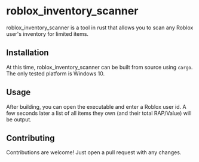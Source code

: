 # roblox_inventory_scanner

roblox_inventory_scanner is a tool in rust that allows you to scan any Roblox user's inventory for limited items.

## Installation

At this time, roblox_inventory_scanner can be built from source using ``cargo``. The only tested platform is Windows 10.

## Usage

After building, you can open the executable and enter a Roblox user id. A few seconds later a list of all items they own (and their total RAP/Value) will be output.

## Contributing
Contributions are welcome! Just open a pull request with any changes.
